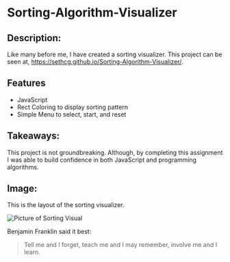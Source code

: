 # Sorting-Algorithm-Visualizer

## Description:
Like many before me, I have created a sorting visualizer. This project can be seen at, https://sethcg.github.io/Sorting-Algorithm-Visualizer/.


## Features

- JavaScript
- Rect Coloring to display sorting pattern
- Simple Menu to select, start, and reset

## Takeaways:
This project is not groundbreaking. Although, by completing this assignment I was able to build confidence in both JavaScript and programming algorithms.

## Image:
This is the layout of the sorting visualizer.

![Picture of Sorting Visual](https://i.imgur.com/q82uZMa.png)


Benjamin Franklin said it best:
> Tell me and I forget, teach me and I may remember, involve me and I learn.
